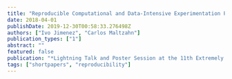 ```yaml
---
title: "Reproducible Computational and Data-Intensive Experimentation Pipelines with Popper"
date: 2018-04-01
publishDate: 2019-12-30T00:58:33.276498Z
authors: ["Ivo Jimenez", "Carlos Maltzahn"]
publication_types: ["1"]
abstract: ""
featured: false
publication: "*Lightning Talk and Poster Session at the 11th Extremely Large Databases Conference (XLDB)*"
tags: ["shortpapers", "reproducibility"]
---
```


